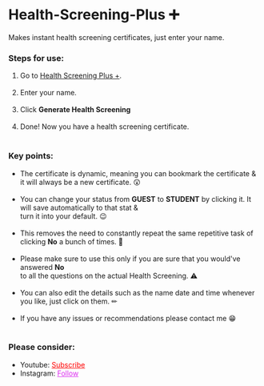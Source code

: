# Health-Screening-Plus ➕
Makes instant health screening certificates, just enter your name.

<h3>Steps for use: </h3>
<ol style="margin-bottom:10px;">
  <li>Go to <a href="https://gsrhackz.github.io/Health-Screening-Plus/">Health Screening Plus +</a>.</li><br>
<li>Enter your name.</li><br>
<li>Click <b>Generate Health Screening</b></li><br>
  <li>Done! Now you have a health screening certificate.</li><br>
</ol>

<h3>Key points:</h3>
<ul style="margin-bottom:10px;">
  <li>The certificate is dynamic, meaning you can bookmark the certificate & it will always be a new certificate. 😲</li><br>
  <li>You can change your status from <b>GUEST</b> to <b>STUDENT</b> by clicking it. It will save automatically to that stat &<br> turn it into your default. 😉</li><br>
  <li>This removes the need to constantly repeat the same repetitive task of clicking <b>No</b> a bunch of times. 🙌</li><br>
  <li>Please make sure to use this only if you are sure that you would've answered <b>No</b> <br>to all the questions on the actual Health Screening. ⚠️</li><br>
  <li>You can also edit the details such as the name date and time whenever you like, just click on them. ✏</li><br>
  <li>If you have any issues or recommendations please contact me 😁</li><br>
</ul>
<h3>Please consider:</h3>
<ul>
  <li>Youtube:  <a style="color:red;" target="_Blank" href="https://www.youtube.com/channel/UCinBnZ2BKAbCKA1w9lmFd0w">Subscribe</a></li>
  <li>Instagram:  <a style="color:#dc2ef0;" target="_Blank" href="https://www.instagram.com/nyc.geahad.codes/">Follow</a></li>
</ul>
